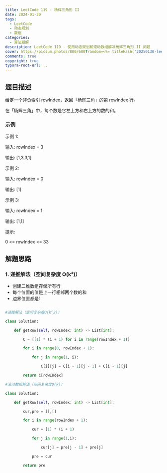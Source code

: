 ```yaml
---
title: LeetCode 119 - 杨辉三角形 II
date: 2024-01-30
tags: 
  - LeetCode
  - 动态规划
  - 数组
categories:
  - 算法题解
description: LeetCode 119 - 使用动态规划和滚动数组解决杨辉三角形 II 问题
cover: https://picsum.photos/800/600?random=<%= titleHash('20250130-leetcode119-杨辉三角形') %>
comments: true
copyright: true
typora-root-url: ..
---
```


## 题目描述

给定一个非负索引 rowIndex，返回「杨辉三角」的第 rowIndex 行。

在「杨辉三角」中，每个数是它左上方和右上方的数的和。

### 示例

示例 1:

输入: rowIndex = 3

输出: [1,3,3,1]

示例 2:

输入: rowIndex = 0

输出: [1]

示例 3:

输入: rowIndex = 1

输出: [1,1]

提示:

0 <= rowIndex <= 33

## 解题思路

### 1. 递推解法（空间复杂度 O(k²)）
- 创建二维数组存储所有行
- 每个位置的值是上一行相邻两个数的和
- 边界位置都是1

```python

#递推解法（空间复杂度O(k^2)）

class Solution:

    def getRow(self, rowIndex: int) -> List[int]:

        C = [[1] * (i + 1) for i in range(rowIndex + 1)]

        for i in range(0, rowIndex + 1):

            for j in range(1, i):

                C[i][j] = C[i - 1][j - 1] + C[i - 1][j]

        return C[rowIndex]

#滚动数组解法（空间复杂度O(k)）   

class Solution:

    def getRow(self, rowIndex: int) -> List[int]:

        cur,pre = [],[]

        for i in range(rowIndex + 1):

            cur = [1] * (i + 1)

            for j in range(1,i):

                cur[j] = pre[j - 1] + pre[j]

            pre = cur

        return pre

```


